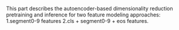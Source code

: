 This part describes the autoencoder-based dimensionality reduction pretraining and inference for two feature modeling approaches:
  1.segment0-9 features
  2.cls + segment0-9 + eos features.
